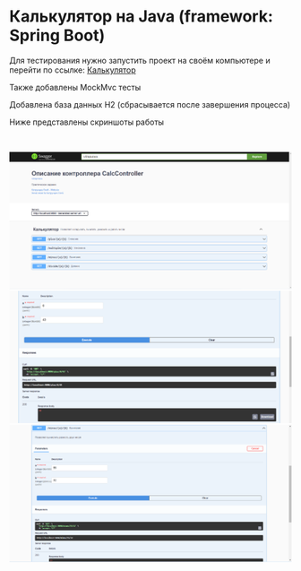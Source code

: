 <h1>Калькулятор на Java (framework: Spring Boot)</h1>
<p>Для тестирования нужно запустить проект на своём компьютере и перейти по ссылке: <a href="http://localhost:9090/swagger-ui/index.html">Калькулятор</a> </p>
<p>Также добавлены MockMvc тесты</p>
<p>Добавлена база данных H2 (сбрасывается после завершения процесса)</p>
<p>Ниже представлены скриншоты работы</p>
<br>

![Header](https://github.com/DJ-Von/Spring-Calculator/blob/master/Screenshot_1.png?raw=true)
<br>
![Header](https://github.com/DJ-Von/Spring-Calculator/blob/master/Screenshot_2.png?raw=true)
<br>
![Header](https://github.com/DJ-Von/Spring-Calculator/blob/master/Screenshot_3.png?raw=true)
